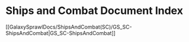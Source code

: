 # Ships and Combat Document Index

[[GalaxySprawlDocs/ShipsAndCombat(SC)/GS_SC-ShipsAndCombat|GS_SC-ShipsAndCombat]]
